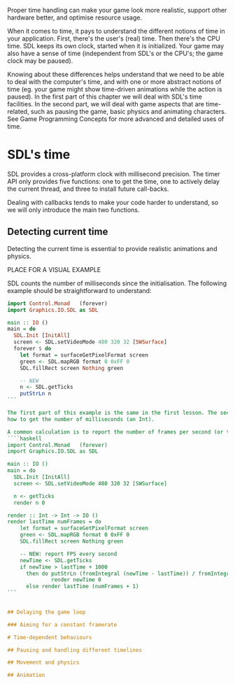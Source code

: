 Proper time handling can make your game look more realistic, 
support other hardware better, and optimise resource usage.

When it comes to time, it pays to understand the different notions of time in
your application. First, there's the user's (real) time. Then there's the CPU
time. SDL keeps its own clock, started when it is initialized. Your game may
also have a sense of time (independent from SDL's or the CPU's; the game clock
may be paused).

Knowing about these differences helps understand that we need to be able to
deal with the computer's time, and with one or more abstract notions of time
(eg. your game might show time-driven animations while the action is paused).
In the first part of this chapter we will deal with SDL's time facilities. In
the second part, we will deal with game aspects that are time-related, such as
pausing the game, basic physics and animating characters. See Game Programming
Concepts for more advanced and detailed uses of time.

# SDL's time

SDL provides a cross-platform clock with millisecond precision.  The timer API
only provides five functions: one to get the time, one to actively delay the
current thread, and three to install future call-backs.

Dealing with callbacks tends to make your code harder to understand, so we will
only introduce the main two functions.

## Detecting current time

Detecting the current time is essential to provide realistic animations and
physics. 

PLACE FOR A VISUAL EXAMPLE

SDL counts the number of milliseconds since the initialisation. The following example
should be straightforward to understand:

````haskell
import Control.Monad   (forever)
import Graphics.IO.SDL as SDL

main :: IO ()
main = do
  SDL.Init [InitAll]
  screen <- SDL.setVideoMode 480 320 32 [SWSurface]
  forever $ do
    let format = surfaceGetPixelFormat screen
    green <- SDL.mapRGB format 0 0xFF 0
    SDL.fillRect screen Nothing green

    -- NEW
    n <- SDL.getTicks
    putStrLn n
```

The first part of this example is the same in the first lesson. The second part illustrates
how to get the number of milliseconds (an Int).

A common calculation is to report the number of frames per second (or time per frame):
````haskell
import Control.Monad   (forever)
import Graphics.IO.SDL as SDL

main :: IO ()
main = do
  SDL.Init [InitAll]
  screen <- SDL.setVideoMode 480 320 32 [SWSurface]

  n <- getTicks
  render n 0

render :: Int -> Int -> IO ()
render lastTime numFrames = do
    let format = surfaceGetPixelFormat screen
    green <- SDL.mapRGB format 0 0xFF 0
    SDL.fillRect screen Nothing green

    -- NEW: report FPS every second
    newTime <- SDL.getTicks
    if newTime > lastTime + 1000
      then do putStrLn (fromIntegral (newTime - lastTime)) / fromIntegral numFrames)
              render newTime 0
      else render lastTime (numFrames + 1)
```
  

## Delaying the game loop

### Aiming for a constant framerate

# Time-dependent behaviours

## Pausing and handling different timelines

## Movement and physics

## Animation

